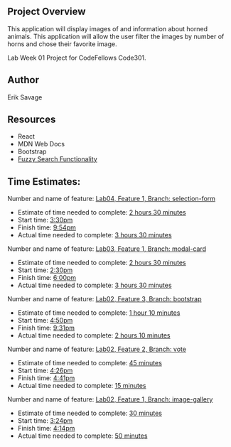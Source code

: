 ## Project Overview
This application will display images of and information about horned animals. This application will allow the user filter the images by number of horns and chose their favorite image.

Lab Week 01 Project for CodeFellows Code301.

## Author
Erik Savage

## Resources
- React
- MDN Web Docs
- Bootstrap
- [Fuzzy Search Functionality](https://youtu.be/RM_nXOyHwN0)

## Time Estimates:
Number and name of feature: <ins>Lab04, Feature 1, Branch: selection-form</ins>
- Estimate of time needed to complete: <ins>2 hours 30 minutes</ins>
- Start time: <ins>3:30pm</ins>
- Finish time: <ins>9:54pm</ins>
- Actual time needed to complete: <ins>3 hours 30 minutes</ins>

Number and name of feature: <ins>Lab03, Feature 1, Branch: modal-card</ins>
- Estimate of time needed to complete: <ins>2 hours 30 minutes</ins>
- Start time: <ins>2:30pm</ins>
- Finish time: <ins>6:00pm</ins>
- Actual time needed to complete: <ins>3 hours 30 minutes</ins>
  
Number and name of feature: <ins>Lab02, Feature 3, Branch: bootstrap</ins>
- Estimate of time needed to complete: <ins>1 hour 10 minutes</ins>
- Start time: <ins>4:50pm</ins>
- Finish time: <ins>9:31pm</ins>
- Actual time needed to complete: <ins>2 hours 10 minutes</ins>

Number and name of feature: <ins>Lab02, Feature 2, Branch: vote</ins>
- Estimate of time needed to complete: <ins>45 minutes</ins>
- Start time: <ins>4:26pm</ins>
- Finish time: <ins>4:41pm</ins>
- Actual time needed to complete: <ins>15 minutes</ins>

Number and name of feature: <ins>Lab02, Feature 1, Branch: image-gallery</ins>
- Estimate of time needed to complete: <ins>30 minutes</ins>
- Start time: <ins>3:24pm</ins>
- Finish time: <ins>4:14pm</ins>
- Actual time needed to complete: <ins>50 minutes</ins>
